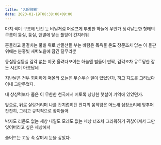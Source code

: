 ```yaml
---
title: '入眠殘鄕'
date: 2023-01-19T00:38:00+09:00
---
```


마치 색이 구름에 번진 듯
비닐처럼 어설프게 투명한 하늘에
무언가 생각날듯한 형태의 구름이
둥실, 둥실,
맨발에 닿는 풀잎이 간지러워

흔들리고 물결치는 풀밭 위로
산들산들 부는 바람은 목욕물 온도
창문조차 없는 이 들판 위에는
분홍빛 새벽노을에 잠긴 달무리뿐

둥실둥실둥실 감각 없는 이곳
올려다보이는 하늘엔 별들이 반짝,
감각조차 뮤트당한
잠든 시간이 아름답네

지난날은 전부 희미하게 떠올라
오늘은 무슨무슨 일이 있었던가,
하고 지도를 그려보다 이내 그만두었다.

내 상상력보다 좁은 이 무한한 천국에서
저토록 상냥한 햇살이 기억에 있었던가.

앞으로, 뒤로 살랑거리며
나를 간지럽히던 잔디의 움직임은
어느새 심장소리에 맞추어 잔잔히,
그리고 규칙적으로 잦아들어

박자도 리듬도 없는 세상
내일도 모레도 없는 세상
너조차 그리워하기 귀찮아져서
그만 잊어버리고 싶은 세상에서

줄어드는 고동 속
살며시 눈을 감았다.
